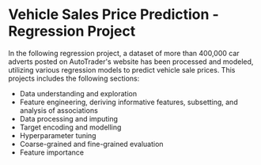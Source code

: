 # Vehicle Sales Price Prediction - Regression Project
In the following regression project, a dataset of more than 400,000 car adverts posted on AutoTrader's website has been processed and modeled, utilizing various regression models to predict vehicle sale prices. This projects includes the following sections:
* Data understanding and exploration
* Feature engineering, deriving informative features, subsetting, and analysis of associations
* Data processing and imputing
* Target encoding and modelling
* Hyperparameter tuning
* Coarse-grained and fine-grained evaluation
* Feature importance
